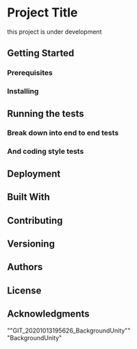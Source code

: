 # Project Title

<!--
 One Paragraph of project description goes here
  -->

this project is under development

## Getting Started

<!-- 
These instructions will get you a copy of the project up and running on your local machine for development and testing purposes. See deployment for notes on how to deploy the project on a live system. 
-->

### Prerequisites

<!-- 
What things you need to install the software and how to install them

```
Give examples
``` 
-->

 ### Installing
<!--
A step by step series of examples that tell you how to get a development env running

Say what the step will be

```
Give the example
```

And repeat

```
until finished
```

End with an example of getting some data out of the system or using it for a little demo
 -->
## Running the tests
<!-- 
Explain how to run the automated tests for this system
 -->
### Break down into end to end tests
<!-- 
Explain what these tests test and why

```
Give an example
``` 
-->
### And coding style tests
<!-- 
Explain what these tests test and why

```
Give an example
```
-->
## Deployment
<!-- 
Add additional notes about how to deploy this on a live system 
-->
## Built With
<!-- 
* [Dropwizard](http://www.dropwizard.io/1.0.2/docs/) - The web framework used
* [Maven](https://maven.apache.org/) - Dependency Management
* [ROME](https://rometools.github.io/rome/) - Used to generate RSS Feeds 
-->
## Contributing
<!-- 
Please read [CONTRIBUTING.md](https://gist.github.com/PurpleBooth/b24679402957c63ec426) for details on our code of conduct, and the process for submitting pull requests to us. 
-->
## Versioning
<!-- 
We use [SemVer](http://semver.org/) for versioning. For the versions available, see the [tags on this repository](https://github.com/your/project/tags). 
 -->
## Authors
<!-- 
* **Billie Thompson** - *Initial work* - [PurpleBooth](https://github.com/PurpleBooth)

See also the list of [contributors](https://github.com/your/project/contributors) who participated in this project.
 -->
## License
<!-- 
This project is licensed under the MIT License - see the [LICENSE.md](LICENSE.md) file for details
 -->
## Acknowledgments
<!-- 
* Hat tip to anyone whose code was used
* Inspiration
* etc
 -->



<!-- this template was created using https://gist.github.com/PurpleBooth/109311bb0361f32d87a2 -->
""GIT_20201013195626_BackgroundUnity""   
"BackgroundUnity"  
